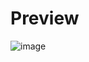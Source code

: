 # Preview 
![image](https://user-images.githubusercontent.com/86012214/161225924-8b062d40-c48d-46b9-bbad-6338c6a8413f.png)
